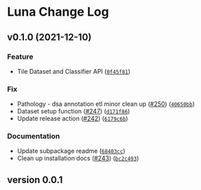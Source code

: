 # Luna Change Log

<!--next-version-placeholder-->

## v0.1.0 (2021-12-10)
### Feature
* Tile Dataset and Classifier API ([`0f45f81`](https://github.com/msk-mind/luna/commit/0f45f817c90137639df732eca76d9cfe34bd509e))

### Fix
* Pathology - dsa annotation etl minor clean up ([#250](https://github.com/msk-mind/luna/issues/250)) ([`40650bb`](https://github.com/msk-mind/luna/commit/40650bb153658fdcbfa506bbe74e98cd528b52a8))
* Dataset setup function ([#247](https://github.com/msk-mind/luna/issues/247)) ([`d171f86`](https://github.com/msk-mind/luna/commit/d171f86a1df6258b5eab267bb1be7483b4b1b422))
* Update release action ([#242](https://github.com/msk-mind/luna/issues/242)) ([`6179c6b`](https://github.com/msk-mind/luna/commit/6179c6be3982f497a02e235cfdaba4c6a070a16c))

### Documentation
* Update subpackage readme ([`68403cc`](https://github.com/msk-mind/luna/commit/68403ccc2c3dfbf07c5d530efec0814446622a2d))
* Clean up installation docs ([#243](https://github.com/msk-mind/luna/issues/243)) ([`bc2c493`](https://github.com/msk-mind/luna/commit/bc2c49398385080d03b54358e46bb2da47484e25))

## version 0.0.1


